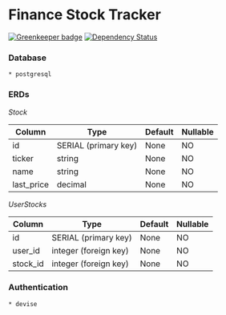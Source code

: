 # Finance Stock Tracker

[![Greenkeeper badge](https://badges.greenkeeper.io/Asher978/Finance-Tracker.svg)](https://greenkeeper.io/)
[![Dependency Status](https://david-dm.org/Asher978/Finance-Tracker.svg?style=flat-square)](https://david-dm.org/Asher978/Finance-Tracker.svg)

### Database

    * postgresql

### ERDs

_Stock_

| Column     | Type                 | Default | Nullable |
| ---------- | -------------------- | ------- | -------- |
| id         | SERIAL (primary key) | None    | NO       |
| ticker     | string               | None    | NO       |
| name       | string               | None    | NO       |
| last_price | decimal              | None    | NO       |

_UserStocks_

| Column   | Type                  | Default | Nullable |
| -------- | --------------------- | ------- | -------- |
| id       | SERIAL (primary key)  | None    | NO       |
| user_id  | integer (foreign key) | None    | NO       |
| stock_id | integer (foreign key) | None    | NO       |

### Authentication

    * devise
